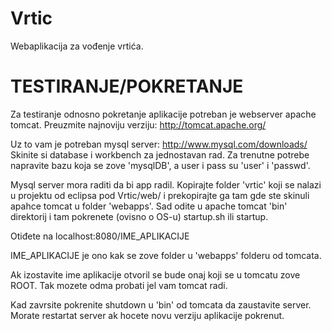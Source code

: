 Vrtic
=====

Webaplikacija za vođenje vrtića.

TESTIRANJE/POKRETANJE
=====================

Za testiranje odnosno pokretanje aplikacije potreban je webserver apache tomcat. Preuzmite najnoviju verziju: http://tomcat.apache.org/

Uz to vam je potreban mysql server: http://www.mysql.com/downloads/
Skinite si database i workbench za jednostavan rad. Za trenutne potrebe
napravite bazu koja se zove 'mysqlDB', a user i pass su 'user' i 'passwd'.

Mysql server mora raditi da bi app radil. Kopirajte folder 'vrtic' koji se nalazi
u projektu od eclipsa pod Vrtic/web/ i prekopirajte ga tam gde ste skinuli apahce tomcat u folder 'webapps'. Sad odite u apache tomcat 'bin' direktorij i tam pokrenete (ovisno o OS-u) startup.sh ili startup. 

Otiđete na localhost:8080/IME_APLIKACIJE

IME_APLIKACIJE je ono kak se zove folder u 'webapps' folderu od tomcata.

Ak izostavite ime aplikacije otvoril se bude onaj koji se u tomcatu zove ROOT. Tak mozete odma probati jel vam tomcat radi.

Kad zavrsite pokrenite shutdown u 'bin' od tomcata da zaustavite server. Morate restartat server ak hocete novu verziju aplikacije pokrenut.

